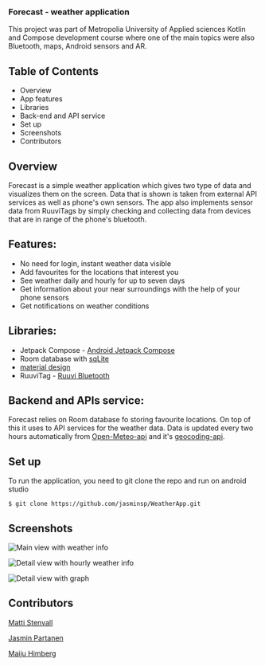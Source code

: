 ### Forecast - weather application

This project was part of Metropolia University of Applied sciences Kotlin and Compose development course where one of the main topics were
also Bluetooth, maps, Android sensors and AR.

## Table of Contents

- Overview
- App features
- Libraries
- Back-end and API service
- Set up
- Screenshots
- Contributors

## Overview

Forecast is a simple weather application which gives two type of data and visualizes them on the screen. Data that is shown
is taken from external API services as well as phone's own sensors. The app also implements sensor data from RuuviTags by
simply checking and collecting data from devices that are in range of the phone's bluetooth. 

## Features:

- No need for login, instant weather data visible
- Add favourites for the locations that interest you
- See weather daily and hourly for up to seven days
- Get information about your near surroundings with the help of your phone sensors
- Get notifications on weather conditions

## Libraries:

- Jetpack Compose - [Android Jetpack Compose](https://developer.android.com/jetpack)
- Room database with [sqLite](https://www.sqlite.org/index.html)
- [material design](https://material.io/)
- RuuviTag - [Ruuvi Bluetooth](https://github.com/ruuvi/com.ruuvi.bluetooth)

## Backend and APIs service:

Forecast relies on Room database fo storing favourite locations. On top of this it uses to API services for the weather data. 
Data is updated every two hours automatically from [Open-Meteo-api](https://open-meteo.com/en) and it's [geocoding-api](https://open-meteo.com/en/docs/geocoding-api).

## Set up

To run the application, you need to git clone the repo and run on android studio

```
$ git clone https://github.com/jasminsp/WeatherApp.git

```

## Screenshots

<img
  src="https://users.metropolia.fi/~mattist/forecast/forecast_a.png"
  alt="Main view with weather info"
  title="Forecast main view"
  style="display: inline-block; margin: 0 auto; max-width: 300px">
  
<img
  src="https://users.metropolia.fi/~mattist/forecast/forecast_a.png"
  alt="Detail view with hourly weather info"
  title="Forecast detail view"
  style="display: inline-block; margin: 0 auto; max-width: 300px">
  
<img
  src="https://users.metropolia.fi/~mattist/forecast/forecast_a.png"
  alt="Detail view with graph"
  title="Forecast graph"
  style="display: inline-block; margin: 0 auto; max-width: 300px">

## Contributors

[Matti Stenvall](https://github.com/stenvma81)

[Jasmin Partanen](https://github.com/jasminsp)

[Maiju Himberg](https://github.com/maijuhimberg)
